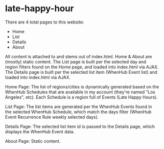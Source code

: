 # late-happy-hour

There are 4 total pages to this website:
-  Home
-  List
-  Details
-  About

All content is attached to and stems out of index.html.  Home & About are (mostly) static content.  The List page is built per the selected day and region filters found on the Home page, and loaded into index.html via AJAX.  The Details page is built per the selected list item (WhenHub Event list) and loaded into index.html via AJAX.

Home Page:
The list of regions/cities is dynamically generated based on the WhenHub Schedules that are available in my account (they're named "Los Angeles", etc).  Each Schedule is a region full of Events (Late Happy Hours).

List Page:
The list items are generated per the WhenHub Events found in the selected WhenHub Schedule, which match the days filter (WhenHub Event Recurrence Rule weekly selected days).

Details Page:
The selected list item id is passed to the Details page, which displays the WhenHub Event data.

About Page:
Static content.
